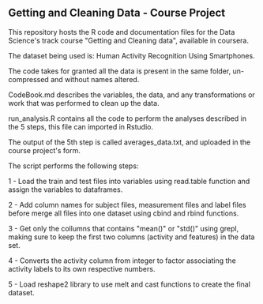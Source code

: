 ## Getting and Cleaning Data - Course Project

This repository hosts the R code and documentation files for the Data Science's track course "Getting and Cleaning data", available in coursera.

The dataset being used is: Human Activity Recognition Using Smartphones.

The code takes for granted all the data is present in the same folder, un-compressed and without names altered.

CodeBook.md describes the variables, the data, and any transformations or work that was performed to clean up the data.

run_analysis.R contains all the code to perform the analyses described in the 5 steps, this file can imported in Rstudio.

The output of the 5th step is called averages_data.txt, and uploaded in the course project's form.

The script performs the following steps:

1 - Load the train and test files into variables using read.table function and assign the variables to dataframes. 

2 - Add column names for subject files, measurement files and label files before merge all files into one dataset using cbind and rbind functions.

3 - Get only the collumns that contains "mean()" or "std()" using  grepl, making sure to keep the first two columns (activity and features) in the data set.

4 - Converts the activity column from integer to factor associating the activity labels to its own respective numbers.

5 - Load reshape2 library to use melt and cast functions to create the final dataset.
